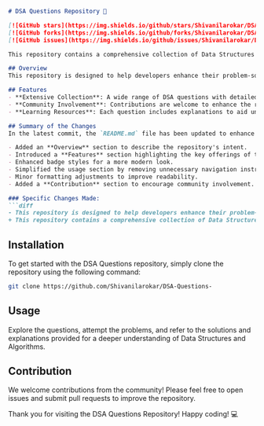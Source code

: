 ```markdown
# DSA Questions Repository 🌟

[![GitHub stars](https://img.shields.io/github/stars/Shivanilarokar/DSA-Questions-?style=social)](https://github.com/Shivanilarokar/DSA-Questions-) 
[![GitHub forks](https://img.shields.io/github/forks/Shivanilarokar/DSA-Questions-?style=social)](https://github.com/Shivanilarokar/DSA-Questions-) 
[![GitHub issues](https://img.shields.io/github/issues/Shivanilarokar/DSA-Questions-)](https://github.com/Shivanilarokar/DSA-Questions-/issues)

This repository contains a comprehensive collection of Data Structures and Algorithms (DSA) questions along with solutions and explanations to facilitate learning and practice for developers at all levels.

## Overview
This repository is designed to help developers enhance their problem-solving skills through a wide array of Data Structures and Algorithms (DSA) questions.

## Features
- **Extensive Collection**: A wide range of DSA questions with detailed solutions.
- **Community Involvement**: Contributions are welcome to enhance the repository.
- **Learning Resources**: Each question includes explanations to aid understanding.

## Summary of the Changes
In the latest commit, the `README.md` file has been updated to enhance clarity and provide better insights into the repository's purpose and features. The following changes were made:

- Added an **Overview** section to describe the repository's intent.
- Introduced a **Features** section highlighting the key offerings of the repository.
- Enhanced badge styles for a more modern look.
- Simplified the usage section by removing unnecessary navigation instructions.
- Minor formatting adjustments to improve readability.
- Added a **Contribution** section to encourage community involvement.

### Specific Changes Made:
```diff
- This repository is designed to help developers enhance their problem-solving skills through a rich set of DSA questions categorized by difficulty and topic.
+ This repository contains a comprehensive collection of Data Structures and Algorithms (DSA) questions along with solutions and explanations to facilitate learning and practice for developers at all levels.
```

## Installation
To get started with the DSA Questions repository, simply clone the repository using the following command:

```bash
git clone https://github.com/Shivanilarokar/DSA-Questions-
```

## Usage
Explore the questions, attempt the problems, and refer to the solutions and explanations provided for a deeper understanding of Data Structures and Algorithms.

## Contribution
We welcome contributions from the community! Please feel free to open issues and submit pull requests to improve the repository.

Thank you for visiting the DSA Questions Repository! Happy coding! 💻
```